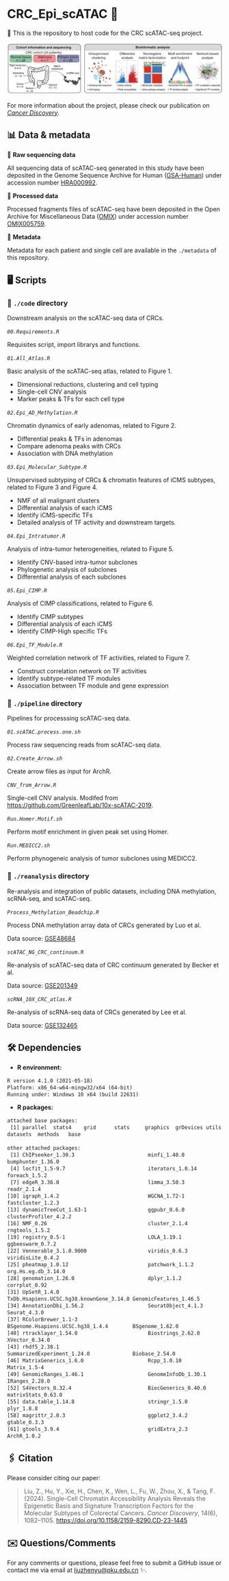# CRC_Epi_scATAC 🧬

🎯 This is the repository to host code for the CRC scATAC-seq project.

![Fig1A](./metadata/Fig1A.jpg)

For more information about the project, please check our publication on [*Cancer Discovery*](https://aacrjournals.org/cancerdiscovery/article-abstract/doi/10.1158/2159-8290.CD-23-1445/735072/Single-cell-chromatin-accessibility-analysis).

## 📊 Data & metadata

🧬 **Raw sequencing data**

All sequencing data of scATAC-seq generated in this study have been deposited in the Genome Sequence Archive for Human ([GSA-Human](https://ngdc.cncb.ac.cn/gsa-human/)) under accession number [HRA000992](https://ngdc.cncb.ac.cn/gsa-human/browse/HRA000992).

📑 **Processed data**

Processed fragments files of scATAC-seq have been deposited in the Open Archive for Miscellaneous Data ([OMIX](https://ngdc.cncb.ac.cn/omix/)) under accession number [OMIX005759](https://ngdc.cncb.ac.cn/omix/release/OMIX005759).

📝 **Metadata**

Metadata for each patient and single cell are available in the `./metadata` of this repository.

## 🖥️ Scripts

### 📂 `./code` directory

Downstream analysis on the scATAC-seq data of CRCs.

*`00.Requirements.R`*

Requisites script, import librarys and functions.

*`01.All_Atlas.R`*

Basic analysis of the scATAC-seq atlas, related to Figure 1.

- Dimensional reductions, clustering and cell typing
- Single-cell CNV analysis
- Marker peaks & TFs for each cell type

*`02.Epi_AD_Methylation.R`*

Chromatin dynamics of early adenomas, related to Figure 2.

- Differential peaks & TFs in adenomas
- Compare adenoma peaks with CRCs
- Association with DNA methylation

*`03.Epi_Molecular_Subtype.R`*

Unsupervised subtyping of CRCs & chromatin features of iCMS subtypes, related to Figure 3 and Figure 4.

- NMF of all malignant clusters
- Differential analysis of each iCMS
- Identify iCMS-specific TFs
- Detailed analysis of TF activity and downstream targets.

*`04.Epi_Intratumor.R`*

Analysis of intra-tumor heterogeneities, related to Figure 5.

- Identify CNV-based intra-tumor subclones
- Phylogenetic analysis of subclones
- Differential analysis of each subclones

*`05.Epi_CIMP.R`*

Analysis of CIMP classifications, related to Figure 6.

- Identify CIMP subtypes
- Differential analysis of each iCMS
- Identify CIMP-High specific TFs

*`06.Epi_TF_Module.R`*

Weighted correlation network of TF activities, related to Figure 7.

- Construct correlation network on TF activities
- Identify subtype-related TF modules
- Association between TF module and gene expression

### 📂 `./pipeline` directory

Pipelines for processsing scATAC-seq data.

*`01.scATAC.process.one.sh`*

Process raw sequencing reads from scATAC-seq data.

*`02.Create_Arrow.sh`*

Create arrow files as input for ArchR.

*`CNV_from_Arrow.R`*

Single-cell CNV analysis. Modifed from https://github.com/GreenleafLab/10x-scATAC-2019.

*`Run.Homer.Motif.sh`*

Perform motif enrichment in given peak set using Homer.

*`Run.MEDICC2.sh`*

Perform phynogeneic analysis of tumor subclones using MEDICC2.

### 📂 `./reanalysis` directory

Re-analysis and integration of public datasets, including DNA methylation, scRNA-seq, and scATAC-seq.

*`Process_Methylation_Beadchip.R`*

Process DNA methylation array data of CRCs generated by Luo et al.

Data source: [GSE48684](https://www.ncbi.nlm.nih.gov/geo/query/acc.cgi?acc=GSE48684)

*`scATAC_NG_CRC_continuum.R`*

Re-analysis of scATAC-seq data of CRC continuum generated by Becker et al.

Data source: [GSE201349](https://www.ncbi.nlm.nih.gov/geo/query/acc.cgi?acc=GSE201349)

*`scRNA_10X_CRC_atlas.R`*

Re-analysis of scRNA-seq data of CRCs generated by Lee et al.

Data source: [GSE132465](https://www.ncbi.nlm.nih.gov/geo/query/acc.cgi?acc=GSE132465)

## 🛠️ Dependencies

- **R environment:**

``` text
R version 4.1.0 (2021-05-18)
Platform: x86_64-w64-mingw32/x64 (64-bit)
Running under: Windows 10 x64 (build 22631)
```

- **R packages:**

``` text
attached base packages:
 [1] parallel  stats4    grid      stats     graphics  grDevices utils     datasets  methods   base

other attached packages:
 [1] ChIPseeker_1.30.3                        minfi_1.40.0                             bumphunter_1.36.0
 [4] locfit_1.5-9.7                           iterators_1.0.14                         foreach_1.5.2
 [7] edgeR_3.36.0                             limma_3.50.3                             readr_2.1.4
[10] igraph_1.4.2                             WGCNA_1.72-1                             fastcluster_1.2.3
[13] dynamicTreeCut_1.63-1                    ggpubr_0.6.0                             clusterProfiler_4.2.2
[16] NMF_0.26                                 cluster_2.1.4                            rngtools_1.5.2
[19] registry_0.5-1                           LOLA_1.19.1                              ggbeeswarm_0.7.2
[22] Vennerable_3.1.0.9000                    viridis_0.6.3                            viridisLite_0.4.2
[25] pheatmap_1.0.12                          patchwork_1.1.2                          org.Hs.eg.db_3.14.0
[28] genomation_1.26.0                        dplyr_1.1.2                              corrplot_0.92
[31] UpSetR_1.4.0                             TxDb.Hsapiens.UCSC.hg38.knownGene_3.14.0 GenomicFeatures_1.46.5
[34] AnnotationDbi_1.56.2                     SeuratObject_4.1.3                       Seurat_4.3.0
[37] RColorBrewer_1.1-3                       BSgenome.Hsapiens.UCSC.hg38_1.4.4        BSgenome_1.62.0
[40] rtracklayer_1.54.0                       Biostrings_2.62.0                        XVector_0.34.0
[43] rhdf5_2.38.1                             SummarizedExperiment_1.24.0              Biobase_2.54.0
[46] MatrixGenerics_1.6.0                     Rcpp_1.0.10                              Matrix_1.5-4
[49] GenomicRanges_1.46.1                     GenomeInfoDb_1.30.1                      IRanges_2.28.0
[52] S4Vectors_0.32.4                         BiocGenerics_0.40.0                      matrixStats_0.63.0
[55] data.table_1.14.8                        stringr_1.5.0                            plyr_1.8.8
[58] magrittr_2.0.3                           ggplot2_3.4.2                            gtable_0.3.3
[61] gtools_3.9.4                             gridExtra_2.3                            ArchR_1.0.2
```

## 🖇️ Citation

Please consider citing our paper:

 > Liu, Z., Hu, Y., Xie, H., Chen, K., Wen, L., Fu, W., Zhou, X., & Tang, F. (2024). Single-Cell Chromatin Accessibility Analysis Reveals the Epigenetic Basis and Signature Transcription Factors for the Molecular Subtypes of Colorectal Cancers. *Cancer Discovery*, 14(6), 1082–1105. https://doi.org/10.1158/2159-8290.CD-23-1445

## ✉️ Questions/Comments

For any comments or questions, please feel free to submit a GitHub issue or contact me via email at liuzhenyu@pku.edu.cn ✨.